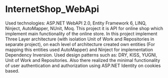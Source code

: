 # InternetShop_WebApi
Used technologies: ASP.NET WebAPI 2.0, Entity Framework 6, LINQ, Ninject, AutoMapper, NUnit, Moq. 
This project it is API for online shop which implement main functionality of the online store.
In this project implement Three Layer architecture (with isolation Unit of Work and Repositories in separate project), 
on each level of architecture created own entities (For mapping this entities used AutoMapper)
and Ninject for implementation Dependency Inversion. 
Used design patterns such as: DRY, KISS, YUGNI, Unit of Work and Repositories.
Also there realized the minimal functionality of user authentication and authorization using ASP.NET Identity on cookies based.

